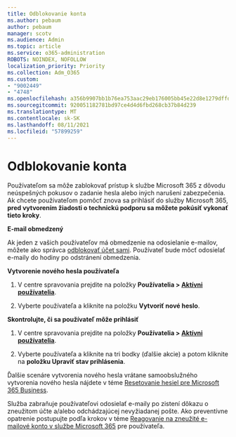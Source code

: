 ```yaml
---
title: Odblokovanie konta
ms.author: pebaum
author: pebaum
manager: scotv
ms.audience: Admin
ms.topic: article
ms.service: o365-administration
ROBOTS: NOINDEX, NOFOLLOW
localization_priority: Priority
ms.collection: Adm_O365
ms.custom:
- "9002449"
- "4748"
ms.openlocfilehash: a356b9907bb1b76ea753aac29eb176005bb45e22d8e1279dffd09af2cda9642b
ms.sourcegitcommit: 920051182781bd97ce4d4d6fbd268cb37b84d239
ms.translationtype: MT
ms.contentlocale: sk-SK
ms.lasthandoff: 08/11/2021
ms.locfileid: "57899259"
---
```

# <a name="unlocking-an-account"></a>Odblokovanie konta

Používateľom sa môže zablokovať prístup k službe Microsoft 365 z dôvodu neúspešných pokusov o zadanie hesla alebo iných narušení zabezpečenia. Ak chcete používateľom pomôcť znova sa prihlásiť do služby Microsoft 365, **pred vytvorením žiadosti o technickú podporu sa môžete pokúsiť vykonať tieto kroky**. 

**E-mail obmedzený**

Ak jeden z vašich používateľov má obmedzenie na odosielanie e-mailov, môžete ako správca [odblokovať účet sami](https://docs.microsoft.com/microsoft-365/security/office-365-security/removing-user-from-restricted-users-portal-after-spam). Používateľ bude môcť odosielať e-maily do hodiny po odstránení obmedzenia.

**Vytvorenie nového hesla používateľa**

1. V centre spravovania prejdite na položky **Používatelia > [Aktívni používatelia](https://admin.microsoft.com/Adminportal/Home?source=applauncher#/users)**.

2. Vyberte používateľa a kliknite na položku **Vytvoriť nové heslo**.

**Skontrolujte, či sa používateľ môže prihlásiť**

1. V centre spravovania prejdite na položky **Používatelia > [Aktívni používatelia](https://admin.microsoft.com/Adminportal/Home?source=applauncher#/users)**.

2. Vyberte používateľa a kliknite na tri bodky (ďalšie akcie) a potom kliknite na **položku Upraviť stav prihlásenia**.

Ďalšie scenáre vytvorenia nového hesla vrátane samoobslužného vytvorenia nového hesla nájdete v téme [Resetovanie hesiel pre Microsoft 365 Business](https://docs.microsoft.com/microsoft-365/admin/add-users/reset-passwords).

Služba zabraňuje používateľovi odosielať e-maily po zistení dôkazu o zneužitom účte a/alebo odchádzajúcej nevyžiadanej pošte. Ako preventívne opatrenie postupujte podľa krokov v téme [Reagovanie na zneužité e-mailové konto v službe Microsoft 365](https://docs.microsoft.com/microsoft-365/security/office-365-security/responding-to-a-compromised-email-account) pre používateľa.
